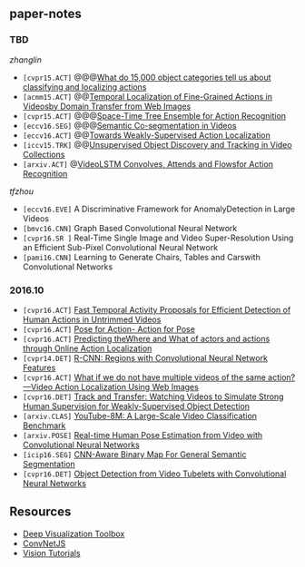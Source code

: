 ## paper-notes

### TBD

_zhanglin_
* `[cvpr15.ACT]` @@@[What do 15,000 object categories tell us about classifying and localizing actions](http://ieeexplore.ieee.org/stamp/stamp.jsp?arnumber=7298599)
* `[acmm15.ACT]` @@[Temporal Localization of Fine-Grained Actions in Videosby Domain Transfer from Web Images](http://delivery.acm.org/10.1145/2810000/2806226/p371-sun.pdf?ip=128.199.69.254&id=2806226&acc=OA&key=4D4702B0C3E38B35%2E4D4702B0C3E38B35%2E4D4702B0C3E38B35%2E5945DC2EABF3343C&CFID=686429016&CFTOKEN=86918994&__acm__=1477470067_137ed60f951d8843e69ddd27dc97212a)
* `[cvpr15.ACT]` @@@[Space-Time Tree Ensemble for Action Recognition](http://www.cv-foundation.org/openaccess/content_cvpr_2015/papers/Ma_Space-Time_Tree_Ensemble_2015_CVPR_paper.pdf)
* `[eccv16.SEG]` @@@[Semantic Co-segmentation in Videos](https://dl.dropboxusercontent.com/u/73240677/ECCV16/eccv16_cosegmentation.pdf)
* `[eccv16.ACT]` @@[Towards Weakly-Supervised Action Localization](https://hal.inria.fr/hal-01317558/document)
* `[iccv15.TRK]` @@[Unsupervised Object Discovery and Tracking in Video Collections](http://www.cv-foundation.org/openaccess/content_iccv_2015/papers/Kwak_Unsupervised_Object_Discovery_ICCV_2015_paper.pdf)
* `[arxiv.ACT]` @[VideoLSTM Convolves, Attends and Flowsfor Action Recognition](https://arxiv.org/pdf/1607.01794v1.pdf)


_tfzhou_
* `[eccv16.EVE]` A Discriminative Framework for AnomalyDetection in Large Videos
* `[bmvc16.CNN]` Graph Based Convolutional Neural Network
* `[cvpr16.SR ]` Real-Time Single Image and Video Super-Resolution Using an Efficient Sub-Pixel Convolutional Neural Network
* `[pami16.CNN]` Learning to Generate Chairs, Tables and Carswith Convolutional Networks

### 2016.10

* `[cvpr16.ACT]` [Fast Temporal Activity Proposals for Efficient Detection of Human Actions in Untrimmed Videos](paper-notes/detect_action_inUtrimmed.md)
* `[cvpr16.ACT]` [Pose for Action- Action for Pose](paper-notes/pose_for_action.md)
* `[cvpr16.ACT]` [Predicting theWhere and What of actors and actions through Online Action Localization](paper-notes/action_pose.md)
* `[cvpr14.DET]` [R-CNN: Regions with Convolutional Neural Network Features](paper-notes/rcnn.md)
* `[cvpr16.ACT]` [What if we do not have multiple videos of the same action? —Video Action Localization Using Web Images](paper-notes/actionloc_web.md)
* `[cvpr16.DET]` [Track and Transfer: Watching Videos to Simulate Strong Human Supervision for Weakly-Supervised Object Detection](paper-notes/track-transfer.md)
* `[arxiv.CLAS]` [YouTube-8M: A Large-Scale Video Classification Benchmark](paper-notes/youtube-8m.md)
* `[arxiv.POSE]` [Real-time Human Pose Estimation from Video with Convolutional Neural Networks](paper-notes/pose-video.md)
* `[icip16.SEG]` [CNN-Aware Binary Map For General Semantic Segmentation](paper-notes/cnn-itq.md)
* `[cvpr16.DET]` [Object Detection from Video Tubelets with Convolutional Neural Networks](paper-notes/tcnn.md)

## Resources

* [Deep Visualization Toolbox](http://yosinski.com/deepvis)
* [ConvNetJS](https://cs.stanford.edu/people/karpathy/convnetjs/demo/cifar10.html)
* [Vision Tutorials](resources/vision_tutorials.md)
